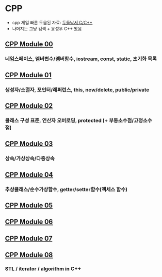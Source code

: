 # CPP
- cpp 제일 빠른 도움된 자료: [두들낙서 C/C++](https://www.youtube.com/watch?v=nYh7pEX9lAE&list=PLlJhQXcLQBJqywc5dweQ75GBRubzPxhAk&index=54)
- 나머지는 그냥 검색 + 윤성우 C++ 봤음

## [CPP Module 00](cpp00.md)
### 네임스페이스, 멤버변수/멤버함수, iostream, const, static, 초기화 목록

## [CPP Module 01](cpp01.md)
### 생성자/소멸자, 포인터/레퍼런스, this, new/delete, public/private

## [CPP Module 02](cpp02.md)
### 클래스 구성 표준, 연산자 오버로딩, protected (+ 부동소수점/고정소수점)

## [CPP Module 03](cpp03.md)
### 상속/가상상속/다중상속

## [CPP Module 04](cpp04.md)
### 추상클래스/순수가상함수, getter/setter함수(액세스 함수)

## [CPP Module 05](cpp05.md)
## [CPP Module 06](cpp06.md)
## [CPP Module 07](cpp07.md)

## [CPP Module 08](cpp08.md)
### STL / iterator / algorithm in C++

